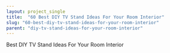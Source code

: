 ```yaml
---
layout: project_single
title:  "60 Best DIY TV Stand Ideas For Your Room Interior"
slug: "60-best-diy-tv-stand-ideas-for-your-room-interior"
parent: "diy-tv-stand-ideas-for-your-room-interior"
---
```

Best DIY TV Stand Ideas For Your Room Interior